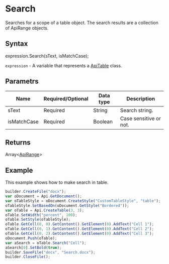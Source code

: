 # Search

Searches for a scope of a table object. The search results are a collection of ApiRange objects.

## Syntax

expression.Search(sText, isMatchCase);

`expression` - A variable that represents a [ApiTable](../ApiTable.md) class.

## Parametrs

| **Name** | **Required/Optional** | **Data type** | **Description** |
| ------------- | ------------- | ------------- | ------------- |
| sText | Required | String | Search string. |
| isMatchCase | Required | Boolean | Case sensitive or not. |

## Returns

Array<[ApiRange](../../ApiRange/ApiRange.md)>

## Example

This example shows how to make search in table.

```javascript
builder.CreateFile("docx");
var oDocument = Api.GetDocument();
var oTableStyle = oDocument.CreateStyle("CustomTableStyle", "table");
oTableStyle.SetBasedOn(oDocument.GetStyle("Bordered"));
var oTable = Api.CreateTable(3, 3);
oTable.SetWidth("percent", 100);
oTable.SetStyle(oTableStyle);
oTable.GetCell(0, 0).GetContent().GetElement(0).AddText("Cell 1");
oTable.GetCell(0, 1).GetContent().GetElement(0).AddText("Cell 2");
oTable.GetCell(0, 2).GetContent().GetElement(0).AddText("Cell 3");
oDocument.Push(oTable);
var aSearch = oTable.Search("Cell");
aSearch[0].SetBold(true);
builder.SaveFile("docx", "Search.docx");
builder.CloseFile();
```